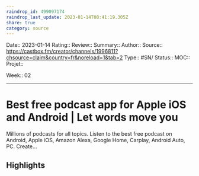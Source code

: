 ```yaml
---
raindrop_id: 499097174
raindrop_last_update: 2023-01-14T08:41:19.305Z
share: true
category: source
---
```


Date:: 2023-01-14
Rating::
Review:: 
Summary:: 
Author::
Source:: https://castbox.fm/creator/channels/1996811?chsource=claim&country=fr&noreload=1&tab=2
Type:: #SN/
Status:: 
MOC::
Projet:: 

Week:: 02

***
# Best free podcast app for Apple iOS and Android | Let words move you

Millions of podcasts for all topics. Listen to the best free podcast on Android, Apple iOS, Amazon Alexa, Google Home, Carplay, Android Auto, PC. Create...

## Highlights

